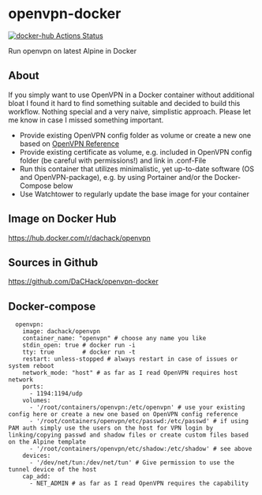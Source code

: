 # openvpn-docker
[![docker-hub Actions Status](https://github.com/dachack/openvpn-docker/workflows/docker-hub/badge.svg)](https://github.com/dachack/openvpn-docker/actions)

Run openvpn on latest Alpine in Docker

## About
If you simply want to use OpenVPN in a Docker container without additional bloat I found it hard to find something suitable and decided to build this workflow. Nothing special and a very naive, simplistic approach. Please let me know in case I missed something important.
* Provide existing OpenVPN config folder as volume or create a new one based on [OpenVPN Reference](https://openvpn.net/community-resources/reference-manual-for-openvpn-2-4/)
* Provide existing certificate as volume, e.g. included in OpenVPN config folder (be careful with permissions!) and link in .conf-File
* Run this container that utilizes minimalistic, yet up-to-date software (OS and OpenVPN-package), e.g. by using Portainer and/or the Docker-Compose below
* Use Watchtower to regularly update the base image for your container

## Image on Docker Hub
https://hub.docker.com/r/dachack/openvpn

## Sources in Github
https://github.com/DaCHack/openvpn-docker

## Docker-compose
```
  openvpn:
    image: dachack/openvpn
    container_name: "openvpn" # choose any name you like
    stdin_open: true # docker run -i
    tty: true        # docker run -t
    restart: unless-stopped # always restart in case of issues or system reboot
    network_mode: "host" # as far as I read OpenVPN requires host network 
    ports:
      - 1194:1194/udp
    volumes:
      - '/root/containers/openvpn:/etc/openvpn' # use your existing config here or create a new one based on OpenVPN config reference
      - '/root/containers/openvpn/etc/passwd:/etc/passwd' # if using PAM auth simply use the users on the host for VPN login by linking/copying passwd and shadow files or create custom files based on the Alpine template
      - '/root/containers/openvpn/etc/shadow:/etc/shadow' # see above
    devices:
      - '/dev/net/tun:/dev/net/tun' # Give permission to use the tunnel device of the host
    cap_add:
      - NET_ADMIN # as far as I read OpenVPN requires the capability
```
